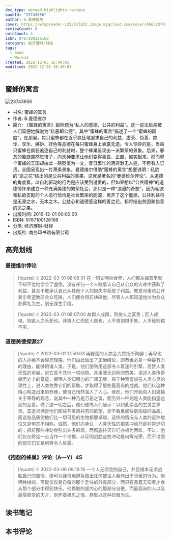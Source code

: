 ```yaml
---
doc_type: weread-highlights-reviews
bookId: "23743656"
author: B.曼德维尔
cover: https://wfqqreader-1252317822.image.myqcloud.com/cover/656/23743656/t7_23743656.jpg
reviewCount: 0
noteCount: 4
isbn: 9787100126168
category: 经济理财-财经
tags:
  - Book
  - Weread
created: 2022-12-05 16:40:01
modified: 2022-12-05 16:40:01
---
```


## 蜜蜂的寓言

![23743656](https://wfqqreader-1252317822.image.myqcloud.com/cover/656/23743656/t7_23743656.jpg)
- 书名: 蜜蜂的寓言
- 作者: B.曼德维尔
- 简介: 《蜜蜂的寓言》副标题为“私人的恶德，公共的利益”。这一说法后来被人们简便地解说为“私恶即公德”。其中“蜜蜂的寓言”描述了一个“蜜蜂的国度”，在那里，每只蜜蜂都在近乎疯狂地追求自己的利益，虚荣、伪善、欺诈、享乐、嫉妒、好色等恶德在每只蜜蜂身上表露无遗。令人惊异的是，当每只蜜蜂在疯狂追逐自己的利益时，整个蜂巢呈现出一派繁荣的景象。后来，邪恶的蜜蜂突然觉悟了，向天神要求让他们变得善良、正直、诚实起来。然而整个蜜蜂的王国却由此一磅贬值为一文，昔日繁忙的酒店渺无人迹，不再有人订货，全国呈现出一片萧条景象。曼德维尔借助“蜜蜂的寓言”想要说明：私欲的“恶之花”结出的是公共利益的善果。这就是著名的“曼德维尔悖论”。从道德的角度看，以自利驱动的行为是应该受到谴责的，但如果想以“公共精神”的道德情怀来建立一种充满美德的繁荣社会，那只是一种“浪漫的奇想”，因为私欲和私欲支配的个人恶行恰恰是社会繁荣的能源，离开了这个能源，公共利益将是无源之水，无本之木。公益心和道德感这样的善之花，都将结出贫困和伪善的恶之果。
- 出版时间: 2016-12-01 00:00:00
- ISBN: 9787100126168
- 分类: 经济理财-财经
- 出版社: 商务印书馆有限公司

## 高亮划线

### 曼德维尔悖论


> [!quote] ⏱ 2022-03-01 08:06:01
> 在一切文明社会里，人们都从摇篮里就不知不觉地学会了虚伪，没有任何一个人敢承认自己从公众的灾难中获取了利益，甚至不敢承认自己从其他个人的损失中获取了利益。教堂司事若公开表示希望教区会众死掉，人们便会用石块砸他，尽管人人都知道他以为会众办葬礼为生，别无谋生手段。
 


> [!quote] ⏱ 2022-03-01 08:07:00
> 故舆人成舆，则欲人之富贵；匠人成棺，则欲人之夭死也。非舆人仁而匠人贼也，人不贵则舆不售，人不死则棺不买。
 


### 道德美德探源27


> [!quote] ⏱ 2022-03-01 17:59:03
> 再野蛮的人亦会为赞扬所陶醉；再卑劣的人亦绝不会容忍轻蔑。他们由此做出了正确结论，即恭维必是一种最有力的理由，能够用诸人类。于是，他们便利用这部令人着迷的引擎，高赞人类天性的卓越，说它高于其他一切动物，并用漫无边际的赞美，讲述人类传奇般历史上的奇迹，阐明人类知解力的广阔无垠，将千种赞誉加在人类心灵的理性上，说人类依靠它们的帮助，才取得了那些最高尚的成就。他们以这种精心构造出来的恭维，使自己悄然溜入了人心。继而，他们开始向人们灌输关于荣辱的观念，说其中一种乃是万恶之首，而另外一种则是人类能指望达到的至善。做了这一切之后，他们便向人们展示：以如此崇高的生灵之尊贵，去追求满足他们那些与禽兽共有的欲望，却不看重那些更高级的品质，而这些品质使他们比一切可见的生物都要卓越，这样的情况与人类的这种地位又是何其不相称。诚然，他们亦承认：人类天性的那些冲动乃是非常迫切的；抵抗那些冲动会引出许多麻烦，而彻底扑灭它们亦极为困难。不过，他们仅仅将这一点当作一个论据，以证明战胜这些冲动是何等光荣，而不试图削弱它们又是何等令人反感。
 


### 《抱怨的蜂巢》评论（A—Y）45


> [!quote] ⏱ 2022-03-06 09:16:16
> 一个人无须克制自己，并且根本无须战胜自己的激情，便可以谨慎地避免做出任何被世人看作出于骄傲的行为。他牺牲掉的，可能仅仅是自傲的那个乏味的外露部分，而只有愚蠢无知者才会从那个部分中得到快乐。他换取的是内心的那部分自傲，而最高尚的人以及最受推崇的天才，则怀着极乐之情，默默以这种自傲为生。
 



## 读书笔记


## 本书评论

